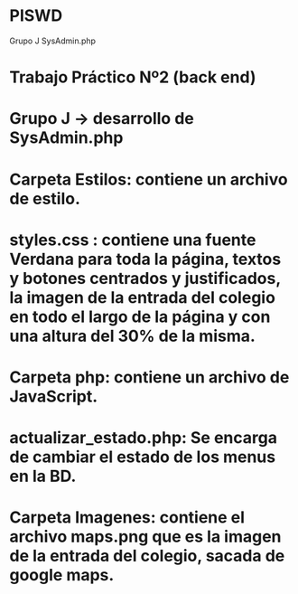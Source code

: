 # PISWD
Grupo J SysAdmin.php


# Trabajo Práctico Nº2 (back end)
# Grupo J -> desarrollo de SysAdmin.php

# Carpeta Estilos: contiene un archivo de estilo.
#   styles.css : contiene una fuente Verdana para toda la página, textos y botones centrados y justificados,  la imagen de la entrada del colegio en todo el largo de la página y con una altura del 30% de la misma.

# Carpeta php: contiene un archivo de JavaScript.
#   actualizar_estado.php: Se encarga de cambiar el estado de los menus en la BD.

# Carpeta Imagenes: contiene el archivo maps.png que es la imagen de la entrada del colegio, sacada de google maps.
